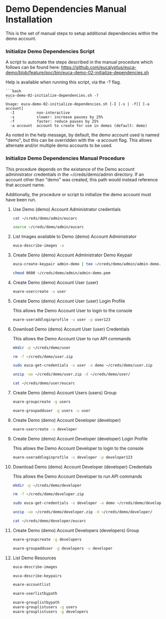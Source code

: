 # Demo Dependencies Manual Installation

This is the set of manual steps to setup additional dependencies within the demo account.

### Initialize Demo Dependencies Script

A script to automate the steps described in the manual procedure which follows can be found here:
https://github.com/eucalyptus/euca-demo/blob/feature/poc/bin/euca-demo-02-initialize-dependencies.sh

Help is available when running this script, via the -? flag.

    ```bash
    euca-demo-02-initialize-dependencies.sh -?
    ```
    Usage: euca-demo-02-initialize-dependencies.sh [-I [-s | -f]] [-a account]
      -I          non-interactive
      -s          slower: increase pauses by 25%
      -f          faster: reduce pauses by 25%
      -a account  account to create for use in demos (default: demo)

As noted in the help message, by default, the demo account used is named "demo", but this can be
overridden with the -a account flag. This allows alternate and/or multiple demo accounts to be used.

### Initialize Demo Dependencies Manual Procedure

This procedure depends on the existance of the Demo account administrator credentials in
the ~/creds/demo/admin directory. If an account other than "demo" was created, this path would 
instead reference that account name.

Additionally, the procedure or script to initialize the demo account must have been run.

1. Use Demo (demo) Account Administrator credentials

    ```bash
    cat ~/creds/demo/admin/eucarc

    source ~/creds/demo/admin/eucarc
    ```

2. List Images available to Demo (demo) Account Administrator

    ```bash
    euca-describe-images -a
    ```

3. Create Demo (demo) Account Administrator Demo Keypair

    ```bash
    euca-create-keypair admin-demo | tee ~/creds/demo/admin/admin-demo.pem

    chmod 0600 ~/creds/demo/admin/admin-demo.pem
    ```

4. Create Demo (demo) Account User (user)

    ```bash
    euare-usercreate -u user
    ```

5. Create Demo (demo) Account User (user) Login Profile

    This allows the Demo Account User to login to the console

    ```bash
    euare-useraddloginprofile -u user -p user123
    ```

6. Download Demo (demo) Account User (user) Credentials

    This allows the Demo Account User to run API commands

    ```bash
    mkdir -p ~/creds/demo/user

    rm -f ~/creds/demo/user.zip

    sudo euca-get-credentials -u user -a demo ~/creds/demo/user.zip

    unzip -uo ~/creds/demo/user.zip -d ~/creds/demo/user/

    cat ~/creds/demo/user/eucarc
    ```

7. Create Demo (demo) Account Users (users) Group

    ```bash
    euare-groupcreate -g users

    euare-groupadduser -g users -u user
    ```

8. Create Demo (demo) Account Developer (developer)

    ```bash
    euare-usercreate -u developer
    ```

9. Create Demo (demo) Account Developer (developer) Login Profile

    This allows the Demo Account Developer to login to the console

    ```bash
    euare-useraddloginprofile -u developer -p developer123
    ```

10. Download Demo (demo) Account Developer (developer) Credentials

    This allows the Demo Account Developer to run API commands

    ```bash
    mkdir -p ~/creds/demo/developer

    rm -f ~/creds/demo/developer.zip

    sudo euca-get-credentials -u developer -a demo ~/creds/demo/developer.zip

    unzip -uo ~/creds/demo/developer.zip -d ~/creds/demo/developer/

    cat ~/creds/demo/developer/eucarc
    ```

11. Create Demo (demo) Account Developers (developers) Group

    ```bash
    euare-groupcreate -g developers

    euare-groupadduser -g developers -u developer
    ```

12. List Demo Resources

    ```bash
    euca-describe-images

    euca-describe-keypairs

    euare-accountlist

    euare-userlistbypath

    euare-grouplistbypath
    euare-grouplistusers -g users
    euare-grouplistusers -g developers
    ```

